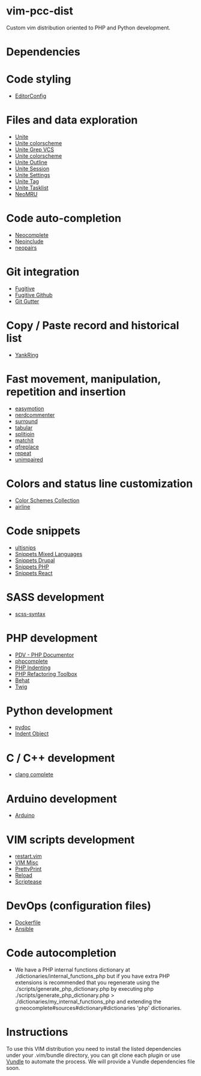 # vim-pcc-dist
Custom vim distribution oriented to PHP and Python development.

Dependencies
============

# Code styling

* [EditorConfig](https://github.com/editorconfig/editorconfig-vim)

# Files and data exploration

* [Unite](https://github.com/Shougo/unite.vim)
* [Unite colorscheme](https://github.com/ujihisa/unite-colorscheme)
* [Unite Grep VCS](https://github.com/lambdalisue/unite-grep-vcs)
* [Unite colorscheme](https://github.com/ujihisa/unite-colorscheme)
* [Unite Outline](https://github.com/Shougo/unite-outline)
* [Unite Session](https://github.com/Shougo/unite-session)
* [Unite Settings](https://github.com/YamasakiKenta/unite-setting.vim)
* [Unite Tag](https://github.com/tsukkee/unite-tag)
* [Unite Tasklist](https://github.com/junkblocker/unite-tasklist)
* [NeoMRU](https://github.com/Shougo/neomru.vim)

# Code auto-completion

* [Neocomplete](https://github.com/Shougo/neocomplete.vim)
* [Neoinclude](https://github.com/Shougo/neoinclude.vim)
* [neopairs](https://github.com/Shougo/neopairs.vim)

# Git integration

* [Fugitive](https://github.com/tpope/vim-fugitive)
* [Fugitive Github](https://github.com/tpope/vim-rhubarb)
* [Git Gutter](https://github.com/airblade/vim-gitgutter)

# Copy / Paste record and historical list

* [YankRing](https://github.com/vim-scripts/YankRing.vim)

# Fast movement, manipulation, repetition and insertion

* [easymotion](https://github.com/easymotion/vim-easymotion)
* [nerdcommenter](https://github.com/scrooloose/nerdcommenter)
* [surround](https://github.com/tpope/vim-surround)
* [tabular](https://github.com/godlygeek/tabular)
* [splitjoin](https://github.com/AndrewRadev/splitjoin.vim)
* [matchit](https://github.com/adelarsq/vim-matchit)
* [qfreplace](https://github.com/thinca/vim-qfreplace)
* [repeat](https://github.com/tpope/vim-repeat)
* [unimpaired](https://github.com/tpope/vim-unimpaired)

# Colors and status line customization

* [Color Schemes Collection](https://github.com/citlacom/vim-colors-collection)
* [airline](https://github.com/vim-airline/vim-airline)

# Code snippets

* [ultisnips](https://github.com/SirVer/ultisnips)
* [Snippets Mixed Languages](https://github.com/honza/vim-snippets)
* [Snippets Drupal](https://github.com/dsdeiz/vim-drupal-snippets.git)
* [Snippets PHP](https://github.com/algotech/ultisnips-php)
* [Snippets React](https://github.com/epilande/vim-react-snippets)

# SASS development

* [scss-syntax](https://github.com/cakebaker/scss-syntax.vim)

# PHP development

* [PDV - PHP Documentor](https://github.com/tobyS/pdv)
* [phpcomplete](https://github.com/shawncplus/phpcomplete.vim)
* [PHP Indenting](https://github.com/2072/PHP-Indenting-for-VIm)
* [PHP Refactoring Toolbox](https://github.com/adoy/vim-php-refactoring-toolbox)
* [Behat](https://github.com/veloce/vim-behat)
* [Twig](https://github.com/lumiliet/vim-twig)

# Python development

* [pydoc](https://github.com/fs111/pydoc.vim)
* [Indent Object](https://github.com/michaeljsmith/vim-indent-object)

# C / C++ development

* [clang complete](https://github.com/Rip-Rip/clang_complete)

# Arduino development

* [Arduino](https://github.com/stevearc/vim-arduino)

# VIM scripts development

* [restart.vim](https://github.com/tyru/restart.vim)
* [VIM Misc](https://github.com/xolox/vim-misc)
* [PrettyPrint](https://github.com/thinca/vim-prettyprint)
* [Reload](https://github.com/xolox/vim-reload)
* [Scriptease](https://github.com/tpope/vim-scriptease)

# DevOps (configuration files)

* [Dockerfile](https://github.com/ekalinin/Dockerfile.vim)
* [Ansible](https://github.com/pearofducks/ansible-vim)

Code autocompletion
===================

- We have a PHP internal functions dictionary at ./dictionaries/internal_functions_php but if you have extra PHP extensions is recommended that you regenerate using the ./scripts/generate_php_dictionary.php by executing php ./scripts/generate_php_dictionary.php > ./dictionaries/my_internal_functions_php and extending the g:neocomplete#sources#dictionary#dictionaries 'php' dictionaries.

Instructions
============

To use this VIM distribution you need to install the listed dependencies under your .vim/bundle directory, you can git clone each plugin or use [Vundle](https://github.com/VundleVim/Vundle.vim) to automate the process. We will provide a Vundle dependencies file soon.
